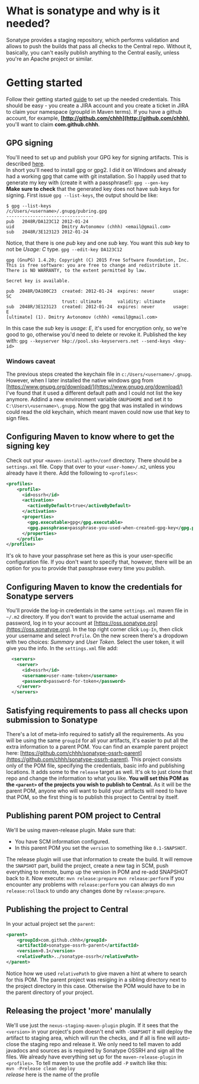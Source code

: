 # What is sonatype and why is it needed?

Sonatype provides a staging repository, which performs validation and allows to push the builds that pass all checks to the Central repo. Without it, basically, you can't easily publish anything to the Central easily, unless you're an Apache project or similar.

# Getting started

Follow their getting started [guide](http://central.sonatype.org/pages/ossrh-guide.html) to set up the needed credentials. This should be easy - you create a JIRA account and you create a ticket in JIRA to claim your namespace (groupId in Maven terms). If you have a github account, for example, __[http://github.com/chhh](http://github.com/chhh)__, you'll want to claim **com.github.chhh**.

## GPG signing
You'll need to set up and publish your GPG key for signing artifacts. This is described [here](http://central.sonatype.org/pages/working-with-pgp-signatures.html).  
In short you'll need to install gpg or gpg2. I did it on Windows and already had a working gpg that came with git installation. So I happily used that to generate my key with (create it with a passphrase!):
`gpg --gen-key`  
__Make sure to check__ that the generated key does not have sub keys for signing. First issue `gpg --list-keys`, the output should be like:
```
$ gpg --list-keys
/c/Users/<username>/.gnupg/pubring.gpg
---------------------------------
pub   2048R/DA123C12 2012-01-24
uid                  Dmitry Avtonomov (chhh) <email@gmail.com>
sub   2048R/3E123123 2012-01-24
```
Notice, that there is one _pub_ key and one _sub_ key. You want this _sub_ key to not be _Usage: C_ type.
`gpg --edit-key DA123C12`
```
gpg (GnuPG) 1.4.20; Copyright (C) 2015 Free Software Foundation, Inc.
This is free software: you are free to change and redistribute it.
There is NO WARRANTY, to the extent permitted by law.

Secret key is available.

pub  2048R/DA100C23  created: 2012-01-24  expires: never       usage: SC
                     trust: ultimate      validity: ultimate
sub  2048R/3E123123  created: 2012-01-24  expires: never       usage: E
[ultimate] (1). Dmitry Avtonomov (chhh) <email@gmail.com>
```
In this case the _sub_ key is _usage: E_, it's used for encryption only, so we're good to go, otherwise you'd need to delete or revoke it.
Published the key with:
`gpg --keyserver hkp://pool.sks-keyservers.net --send-keys <key-id>`  

### Windows caveat
The previous steps created the keychain file in `c:/Users/<username>/.gnupg`. However, when I later installed the native windows gpg from [https://www.gnupg.org/download/](https://www.gnupg.org/download/) I've found that it used a different default path and I could not list the key anymore. Addind a new environment variable `GNUPGHOME` and set it to `C:\Users\<username>\.gnupg`. Now the gpg that was installed in windows could read the old keychain, which meant maven could now use that key to sign files.

## Configuring Maven to know where to get the signing key
Check out your `<maven-install-apth>/conf` directory. There should be a `settings.xml` file. Copy that over to your `<user-home>/.m2`, unless you already have it there. Add the following to `<profiles>`:
```xml
<profiles>
    <profile>
      <id>ossrh</id>
      <activation>
        <activeByDefault>true</activeByDefault>
      </activation>
      <properties>
        <gpg.executable>gpg</gpg.executable>
        <gpg.passphrase>passphrase-you-used-when-created-gpg-key</gpg.passphrase>
      </properties>
    </profile>
</profiles>
```
It's ok to have your passphrase set here as this is your user-specific configuration file. If you don't want to specify that, however, there will be an option for you to provide that passphrase every time you publish.

## Configuring Maven to know the credentials for Sonatype servers
You'll provide the log-in credentials in the same `settings.xml` maven file in `~/.m2` directory. If you don't want to provide the actual username and password, log in to your account at [https://oss.sonatype.org](https://oss.sonatype.org). In the top right corner click `Log-In`, then click your username and select `Profile`. On the new screen there's a dropdown with two choices: _Summary_ and _User Token_. Select the user token, it will give you the info. In the `settings.xml` file add:
```xml
  <servers>
    <server>
      <id>ossrh</id>
      <username>user-name-token</username>
      <password>password-for-token</password>
    </server>
  </servers>
 ```

## Satisfying requirements to pass all checks upon submission to Sonatype
There's a lot of meta-info required to satisfy all the requirements. As you will be using the same `groupId` for all your artifacts, it's easier to put all the extra information to a parent POM. You can find an example parent project here: [https://github.com/chhh/sonatype-ossrh-parent](https://github.com/chhh/sonatype-ossrh-parent). This project consists only of the POM file, specifying the credentials, basic info and publishing locations. It adds some to the `release` target as well.
It's ok to just clone that repo and change the information to what you like.
__You will set this POM as the `<parent>` of the projects you wish to publish to Central.__ As it will be the parent POM, anyone who will want to build your artifacts will need to have that POM, so the first thing is to publish this project to Central by itself.

## Publishing parent POM project to Central
We'll be using maven-release plugin. Make sure that:
 - You have SCM information configured.
 - In this parent POM you set the `version` to something like `0.1-SNAPSHOT`.

The release plugin will use that information to create the build. It will remove the `SNAPSHOT` part, build the project, create a new tag in SCM, push everything to remote, bump up the version in POM and re-add SNAPSHOT back to it.
Now execute:
`mvn release:prepare`
`mvn release:perform`
If you encounter any problems with `release:perform` you can always do
`mvn release:rollback` to undo any changes done by `release:prepare`.

## Publishing the project to Central
In your actual project set the `parent`:
```xml
<parent>
    <groupId>com.github.chhh</groupId>
    <artifactId>sonatype-ossrh-parent</artifactId>
    <version>0.1</version>
    <relativePath>../sonatype-ossrh</relativePath>
</parent>
```
Notice how we used `relativePath` to give maven a hint at where to search for this POM. The parent project was resiging in a sibling directory next to the project directory in this case. Otherwise the POM would have to be in the parent directory of your project.

## Releasing the project 'more' manulally
We'll use just the `nexus-staging-maven-plugin` plugin. If it sees that the `<version>` in your
project's pom doesn't end with `-SNAPSHOT` it will deploy the artifact to staging area,
which will run the checks, and if all is fine will auto-close the staging repo and release it.
We only need to tell maven to add javadocs and sources as is required by Sonatype OSSRH
and sign all the files. We already have everything set up for the `maven-release-plugin` in `<profiles>`.
To tell maven to use the profile add `-P` switch like this:  
`mvn -Prelease clean deploy`   
_release_ here is the name of the profile
